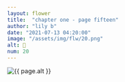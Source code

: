 ```yaml
---
layout: flower
title:  "chapter one - page fifteen"
author: "lily b"
date: "2021-07-13 04:20:00"
image: "/assets/img/flw/20.png"
alt: 🌼
num: 20
---
```


<picture>
    <source media="all and (orientation: landscape)" srcset="{{ site.baseurl }}{{ page.image }}">
    <img src="{{ site.baseurl }}{{ page.image }}" alt="{{ page.alt }}">
</picture>